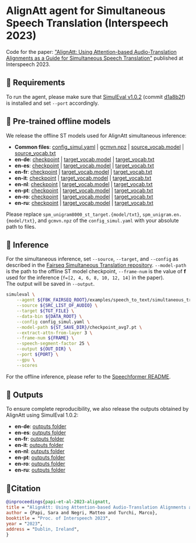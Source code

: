 # AlignAtt agent for Simultaneous Speech Translation (Interspeech 2023)
Code for the paper: ["AlignAtt: Using Attention-based Audio-Translation Alignments as a Guide for Simultaneous Speech Translation"](https://www.isca-speech.org/archive/pdfs/interspeech_2023/papi23_interspeech.pdf) published at Interspeech 2023.

## 📎 Requirements
To run the agent, please make sure that [SimulEval v1.0.2](https://github.com/facebookresearch/SimulEval) (commit [d1a8b2f](https://github.com/facebookresearch/SimulEval/commit/d1a8b2f0b13fe5204f3dcb4935cae9c73dbfc285)) is installed 
and set `--port` accordingly.

## 📌 Pre-trained offline models
We release the offline ST models used for AlignAtt simultaneous inference:
- **Common files**: [config_simul.yaml](https://fbk-my.sharepoint.com/:u:/g/personal/spapi_fbk_eu/Ec6V_VD--ApDq_N_qNaSzMgBqzsPtjRgw4KXphN4qmfDdA?e=X5S8Fg) | [gcmvn.npz](https://fbk-my.sharepoint.com/:u:/g/personal/spapi_fbk_eu/EVM-sFGlIitEnLrReN0P7kUBgayJ0rR5xB8dqvPYwjP8QQ?e=zdDoPJ) | [source_vocab.model](https://fbk-my.sharepoint.com/:u:/g/personal/spapi_fbk_eu/Eb5QB3M3NzNPnL_WTlPPKV8B3Def2irOo8v-8Y4gh9C0Rw?e=wsyzMr) | [source_vocab.txt](https://fbk-my.sharepoint.com/:t:/g/personal/spapi_fbk_eu/EXIWH7oKoUhKm-JfoOJF4YgBfAiwNRnmzdRxwbeve_Fo0g?e=egZsxm)
- **en-de**: [checkpoint](https://fbk-my.sharepoint.com/:u:/g/personal/spapi_fbk_eu/ERN7FQPbgz9EqA7yx5PnNlUB-qsj6vRVVuvwrj7QWGv8eA?e=BaKqXp) | [target_vocab.model](https://fbk-my.sharepoint.com/:u:/g/personal/spapi_fbk_eu/EalfrTxZUntBjFZDZDdoAqIBx7Bl5ODQ-lbZa6eIU3MUEw?e=HvxSUq) | [target_vocab.txt](https://fbk-my.sharepoint.com/:t:/g/personal/spapi_fbk_eu/EcvmsOCscihApu43f5w7P4UBHDBweGIve696G3Ip1MstAA?e=Opkd88)
- **en-es**: [checkpoint](https://fbk-my.sharepoint.com/:u:/g/personal/spapi_fbk_eu/EQDfjdiau8NGo9RjM3RThVIBtX2aSJtzR6QnMVXyXYlB4Q?e=gt54tA) | [target_vocab.model](https://fbk-my.sharepoint.com/:u:/g/personal/spapi_fbk_eu/EflcO5Xh7cdDuCCKS69bqL4BUEB9AJ68JbSQ4uehBl9WTQ?e=Gnn41C) | [target_vocab.txt](https://fbk-my.sharepoint.com/:t:/g/personal/spapi_fbk_eu/EaN1Ex8oX6BLpCzyeBjyWvABOHJj_loVn8cBv-27PsVMuQ?e=ukrlwd)
- **en-fr**: [checkpoint](https://fbk-my.sharepoint.com/:u:/g/personal/spapi_fbk_eu/EeFePDdaD6xFu3n5_qF0ctkBWyUgI12R7xxvz3CmD8aMGg?e=dRcY2G) | [target_vocab.model](https://fbk-my.sharepoint.com/:u:/g/personal/spapi_fbk_eu/EWG7G2--Gn9Jsj4yDBtfnU8BZAj_oqXHZFmJbVY9_nmBVQ?e=guBSOj) | [target_vocab.txt](https://fbk-my.sharepoint.com/:t:/g/personal/spapi_fbk_eu/Ead49VOobUZLhO-Q9oy8qEkBGHp4OHtajuQwHfyWM9CZvQ?e=PGbKCv)
- **en-it**: [checkpoint](https://fbk-my.sharepoint.com/:u:/g/personal/spapi_fbk_eu/EQMN21JadJBJtUYOVLvxqJoBwrg9_G9QOd26oZI5UZhNPA?e=cFCjC2) | [target_vocab.model](https://fbk-my.sharepoint.com/:u:/g/personal/spapi_fbk_eu/EdkXa_WHAwdBitobYAcSpicBDRRw752opIhXS3fDzKrGfA?e=Kz8exm) | [target_vocab.txt](https://fbk-my.sharepoint.com/:t:/g/personal/spapi_fbk_eu/ETBVj1iW__pKt1I45myEfRQB1c9en_PSGlVUdjaeJtYBrQ?e=bVX0cs)
- **en-nl**: [checkpoint](https://fbk-my.sharepoint.com/:u:/g/personal/spapi_fbk_eu/EdeHs9WupaNAkH2tO6hVF9MBhnCs4AGbFj57d9E7WE2qDg?e=H4ZL6d) | [target_vocab.model](https://fbk-my.sharepoint.com/:u:/g/personal/spapi_fbk_eu/EXDN_uHlhbRPiCXjKTEDoQsBpKJxO7Eq7JoGPS7oGbjmjw?e=lderWt) | [target_vocab.txt](https://fbk-my.sharepoint.com/:t:/g/personal/spapi_fbk_eu/Ea5tH0sTJchIj4uTsTAN74gBNTAIby5KcEWnXkyroJ5IJQ?e=rpB7yz)
- **en-pt**: [checkpoint](https://fbk-my.sharepoint.com/:u:/g/personal/spapi_fbk_eu/EUq0TG0z06FOhnYeBRijFYkBmbViXFyobZdxWE_5XZ0HbQ?e=v6lQrx) | [target_vocab.model](https://fbk-my.sharepoint.com/:u:/g/personal/spapi_fbk_eu/Ed_F15MAU9RLmzZjnXyhSd0BUGZUmdM9SYIJXr2vJFx4hw?e=A6ZkHD) | [target_vocab.txt](https://fbk-my.sharepoint.com/:t:/g/personal/spapi_fbk_eu/EahcXlA1QdZJvNSf0h0WcT8BzoXGXV7g3_1CB4OTCdRdUA?e=k8iWBD)
- **en-ro**: [checkpoint](https://fbk-my.sharepoint.com/:u:/g/personal/spapi_fbk_eu/ESTYU-VZVaBEgTIrIaetL5oB-fyKhjBys1ZP-NQY71vpYQ?e=Q8kIcq) | [target_vocab.model](https://fbk-my.sharepoint.com/:u:/g/personal/spapi_fbk_eu/Ec7F-LDB8JZMrgcDaHaPLLUBBhVW3Kchs_smpgKkdXgpbA?e=kRrzkg) | [target_vocab.txt](https://fbk-my.sharepoint.com/:t:/g/personal/spapi_fbk_eu/EagKc8ELpvtOuaWpKt41gC4BSlzX0I3ql85_3QAiWW5JOw?e=b0R42Y)
- **en-ru**: [checkpoint](https://fbk-my.sharepoint.com/:u:/g/personal/spapi_fbk_eu/EcbqPbOcjapEi0ynC6nzobQB0aBDOuIBDGjXp_4O1pl4eA?e=7im8jJ) | [target_vocab.model](https://fbk-my.sharepoint.com/:u:/g/personal/spapi_fbk_eu/EXs7Ehftq-5JomvtvoBc59cBCYNIJ5jqyg2MYR3YbaAuKg?e=k8J4fE) | [target_vocab.txt](https://fbk-my.sharepoint.com/:t:/g/personal/spapi_fbk_eu/ETwqlSVMjydHg_jPCW5Cn1gBjk7WPwoXvDQXeuoyQH0O_w?e=cr4AdP)

Please replace `spm_unigram8000_st_target.{model/txt}`, `spm_unigram.en.{model/txt}`, and `gcmvn.npz` of the `config_simul.yaml` with your absolute path to files.

## 🤖 Inference
For the simultaneous inference, set `--source`, `--target`, and `--config` as described in the 
[Fairseq Simultaneous Translation repository](https://github.com/facebookresearch/fairseq/blob/main/examples/speech_to_text/docs/simulst_mustc_example.md#inference--evaluation).
`--model-path` is the path to the offline ST model checkpoint, 
`--frame-num` is the value of **f** used for the inference (`f=[2, 4, 6, 8, 10, 12, 14]` in the paper).  
The output will be saved in `--output`.

```bash
simuleval \
    --agent ${FBK_FAIRSEQ_ROOT}/examples/speech_to_text/simultaneous_translation/agents/v1_0/simul_offline_alignatt.py \
    --source ${SRC_LIST_OF_AUDIO} \
    --target ${TGT_FILE} \
    --data-bin ${DATA_ROOT} \
    --config config_simul.yaml \
    --model-path ${ST_SAVE_DIR}/checkpoint_avg7.pt \
    --extract-attn-from-layer 3 \
    --frame-num ${FRAME} \
    --speech-segment-factor 25 \
    --output ${OUT_DIR} \
    --port ${PORT} \
    --gpu \
    --scores
```
For the offline inference, please refer to the [Speechformer README](SPEECHFORMER.md#generate).

## 💬 Outputs
To ensure complete reproducibility, we also release the outputs obtained by AlignAtt using SimulEval 1.0.2:
- **en-de**: [outputs folder](https://fbk-my.sharepoint.com/:f:/g/personal/spapi_fbk_eu/Ev-Dkc0stNVMo0tCg3rwR0YBurTqZJOjh6FGTKICYgjwQA?e=N5Rwbz)
- **en-es**: [outputs folder](https://fbk-my.sharepoint.com/:f:/g/personal/spapi_fbk_eu/EmTf9nCL9nVDmsNAoRHcARkByaY667u4wopiHXcvy2dZyQ?e=fquhK8)
- **en-fr**: [outputs folder](https://fbk-my.sharepoint.com/:f:/g/personal/spapi_fbk_eu/ErsUFR-hHU5Omy3zCdaObOAB9g-v-EcdiClSmIFbOPk0lg?e=LVbmCg)
- **en-it**: [outputs folder](https://fbk-my.sharepoint.com/:f:/g/personal/spapi_fbk_eu/ErjR4sSFXudDv0gZdNaCJBcBChL_SEORM9y7vf0D-5KCNw?e=QSxeDY)
- **en-nl**: [outputs folder](https://fbk-my.sharepoint.com/:f:/g/personal/spapi_fbk_eu/Ei2gTDx5go5FlYaOTOt7tUUBmEFjRujpHq6KdSJD_B_Saw?e=00cQnu)
- **en-pt**: [outputs folder](https://fbk-my.sharepoint.com/:f:/g/personal/spapi_fbk_eu/EsHeu38ilU5EmN_00UJqheYBh8Hq31sjytsFZtxblU5hvA?e=z9u7UP)
- **en-ro**: [outputs folder](https://fbk-my.sharepoint.com/:f:/g/personal/spapi_fbk_eu/Ek9ynavxxlhLvrNlAOrLp9cBWiDBGd0AmEXF5DyVMZlZdQ?e=5Gu2Gz)
- **en-ru**: [outputs folder](https://fbk-my.sharepoint.com/:f:/g/personal/spapi_fbk_eu/Epftl62OIE1PoBzdHRMTZtMBZZZsjEcYbWarfs207EpTOg?e=G92Mq9)


## 📍Citation
```bibtex
@inproceedings{papi-et-al-2023-alignatt,
title = "AlignAtt: Using Attention-based Audio-Translation Alignments as a Guide for Simultaneous Speech Translation",
author = {Papi, Sara and Negri, Matteo and Turchi, Marco},
booktitle = "Proc. of Interspeech 2023",
year = "2023",
address = "Dublin, Ireland",
}
```
